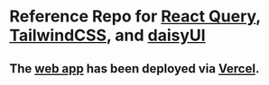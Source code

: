 # Reference Repo for [React Query](https://tanstack.com/query/v4), [TailwindCSS](https://tailwindcss.com/), and [daisyUI](https://daisyui.com/)

## The [web app](https://react-query-ref.vercel.app/) has been deployed via [Vercel](https://vercel.com/).
